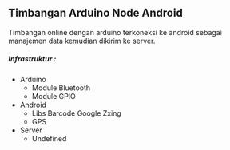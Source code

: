 <h2>Timbangan Arduino Node Android</h2>

<p>Timbangan online dengan arduino terkoneksi ke android sebagai manajemen data kemudian dikirim ke server.</p>
<p><h5>Infrastruktur :</h5></p>
<ul>
  <li>Arduino
    <ul>
      <li>Module Bluetooth</li>
      <li>Module GPIO</li>
    </ul>
  </li>
  <li>Android
    <ul>
      <li>Libs Barcode Google Zxing</li>
      <li>GPS</li>
    </ul>
  </li>
  <li>Server
    <ul>
      <li>Undefined</li>
    </ul>
  </li>
</ul>
